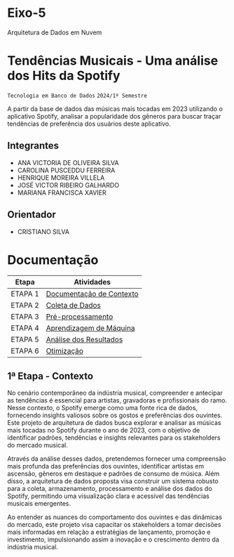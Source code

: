 # Eixo-5
Arquitetura de Dados em Nuvem

# Tendências Musicais - Uma análise dos Hits da Spotify
`Tecnologia em Banco de Dados`
`2024/1º Semestre`

A partir da base de dados das músicas mais tocadas em 2023 utilizando o aplicativo Spotify, analisar a popularidade dos gêneros para buscar traçar tendências de preferência dos usuários deste aplicativo.

## Integrantes
* ANA VICTORIA DE OLIVEIRA SILVA
* CAROLINA PUSCEDDU FERREIRA
* HENRIQUE MOREIRA VILLELA
* JOSÉ VICTOR RIBEIRO GALHARDO
* MARIANA FRANCISCA XAVIER

## Orientador
* CRISTIANO SILVA

# Documentação

| Etapa         | Atividades |
|  :----:   | ----------- |
| ETAPA 1        |[Documentação de Contexto](projeto/inicio_do_projeto.md) |
| ETAPA 2        |[Coleta de Dados](projeto/coleta_dados.md) |
| ETAPA 3        |[Pré-processamento](projeto/pre_processamento.md) |
| ETAPA 4        |[Aprendizagem de Máquina](projeto/aprendizado_maquina_rev.md)|
| ETAPA 5        |[Análise dos Resultados](projeto/analise_resultados.md) |
| ETAPA 6        |[Otimização](projeto/Otimizacao.md) |

## 1ª Etapa - Contexto

No cenário contemporâneo da indústria musical, compreender e antecipar as tendências é essencial para artistas, gravadoras e profissionais do ramo. Nesse contexto, o Spotify emerge como uma fonte rica de dados, fornecendo insights valiosos sobre os gostos e preferências dos ouvintes. Este projeto de arquitetura de dados busca explorar e analisar as músicas mais tocadas no Spotify durante o ano de 2023, com o objetivo de identificar padrões, tendências e insights relevantes para os stakeholders do mercado musical.

Através da análise desses dados, pretendemos fornecer uma compreensão mais profunda das preferências dos ouvintes, identificar artistas em ascensão, gêneros em destaque e padrões de consumo de música. Além disso, a arquitetura de dados proposta visa construir um sistema robusto para a coleta, armazenamento, processamento e análise dos dados do Spotify, permitindo uma visualização clara e acessível das tendências musicais emergentes.

Ao entender as nuances do comportamento dos ouvintes e das dinâmicas do mercado, este projeto visa capacitar os stakeholders a tomar decisões mais informadas em relação a estratégias de lançamento, promoção e investimento, impulsionando assim a inovação e o crescimento dentro da indústria musical.
